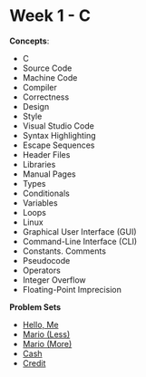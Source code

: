 # Week 1 - C

**Concepts**:
- C
- Source Code
- Machine Code
- Compiler
- Correctness
- Design
- Style
- Visual Studio Code
- Syntax Highlighting
- Escape Sequences
- Header Files
- Libraries
- Manual Pages
- Types
- Conditionals
- Variables
- Loops
- Linux
- Graphical User Interface (GUI)
- Command-Line Interface (CLI)
- Constants. Comments
- Pseudocode
- Operators
- Integer Overflow
- Floating-Point Imprecision

**Problem Sets**

- [Hello, Me](https://github.com/Snoower/cs50-introduction-to-computer-science/blob/main/week-1/problem-sets/hello.c)
- [Mario (Less)](https://github.com/Snoower/cs50-introduction-to-computer-science/tree/main/week-1/problem-sets/mario-less)
- [Mario (More)](https://github.com/Snoower/cs50-introduction-to-computer-science/tree/main/week-1/problem-sets/mario-more)
- [Cash](https://github.com/Snoower/cs50-introduction-to-computer-science/blob/main/week-1/problem-sets/cash.c)
- [Credit](https://github.com/Snoower/cs50-introduction-to-computer-science/blob/main/week-1/problem-sets/credit.c)
